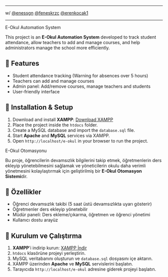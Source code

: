
***********************************************  
w/ [@enessgn](https://github.com/enessgn)
[@feneskrzc](https://github.com/feneskrzc)
[@erenkocak1](https://github.com/erenkocak1)
***********************************************

E-Okul Automation System

This project is an **E-Okul Automation System** developed to track student attendance, allow teachers to add and manage courses, and help administrators manage the school more efficiently.

## 📌 Features
- Student attendance tracking (Warning for absences over 5 hours)
- Teachers can add and manage courses
- Admin panel: Add/remove courses, manage teachers and students
- User-friendly interface

## 🚀 Installation & Setup
1. Download and install **XAMPP**: [Download XAMPP](https://www.apachefriends.org/index.html)
2. Place the project inside the `htdocs` folder.
3. Create a MySQL database and import the `database.sql` file.
4. Start **Apache** and **MySQL** services via XAMPP.
5. Open `http://localhost/e-okul` in your browser to run the project.



E-Okul Otomasyonu

Bu proje, öğrencilerin devamsızlık bilgilerini takip etmek, öğretmenlerin ders ekleyip yönetebilmesini sağlamak ve yöneticilerin okulu daha verimli yönetmesini kolaylaştırmak için geliştirilmiş bir **E-Okul Otomasyon Sistemi**dir.

## 📌 Özellikler
- Öğrenci devamsızlık takibi (5 saat üstü devamsızlıkta uyarı gösterir)
- Öğretmenler ders ekleyip yönetebilir
- Müdür paneli: Ders ekleme/çıkarma, öğretmen ve öğrenci yönetimi
- Kullanıcı dostu arayüz

## 🚀 Kurulum ve Çalıştırma
1. **XAMPP**'i indirip kurun: [XAMPP İndir](https://www.apachefriends.org/tr/index.html)
2. `htdocs` klasörüne projeyi yerleştirin.
3. MySQL veritabanını oluşturun ve `database.sql` dosyasını içe aktarın.
4. XAMPP üzerinden **Apache** ve **MySQL** servislerini başlatın.
5. Tarayıcıda `http://localhost/e-okul` adresine giderek projeyi başlatın.




